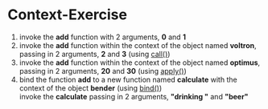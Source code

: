 Context-Exercise
================


1. invoke the **add** function with 2 arguments, **0** and **1**
2. invoke the **add** function within the context of the object named **voltron**, passing in 2 arguments, **2** and **3** (using [call()](https://developer.mozilla.org/en-US/docs/Web/JavaScript/Reference/Global_Objects/Function/call))
3. invoke the **add** function within the context of the object named **optimus**, passing in 2 arguments, **20** and **30** (using [apply()](https://developer.mozilla.org/en-US/docs/Web/JavaScript/Reference/Global_Objects/Function/apply))
4. bind the function **add** to a new function named **calculate** with the context of the object **bender** (using [bind()](https://developer.mozilla.org/en-US/docs/Web/JavaScript/Reference/Global_Objects/Function/bind))  
  invoke the **calculate** passing in 2 arguments, **"drinking "** and **"beer"**